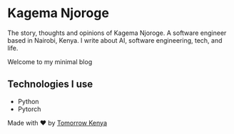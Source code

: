 # Kagema Njoroge

The story, thoughts and opinions of Kagema Njoroge. A software engineer based in Nairobi, Kenya. I write about AI, software engineering, tech, and life.

Welcome to my minimal blog

## Technologies I use

- Python
- Pytorch


Made with ❤️ by [Tomorrow Kenya](https://tomorrow.co.ke)
